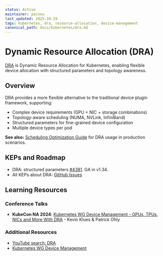 ```yaml
---
status: Active
maintainer: pacoxu
last_updated: 2025-10-29
tags: kubernetes, dra, resource-allocation, device-management
canonical_path: docs/kubernetes/dra.md
---
```


# Dynamic Resource Allocation (DRA)

[DRA](https://github.com/kubernetes/dynamic-resource-allocation/) is Dynamic
Resource Allocation for Kubernetes, enabling flexible device allocation with
structured parameters and topology awareness.

## Overview

DRA provides a more flexible alternative to the traditional device plugin
framework, supporting:

- Complex device requirements (GPU + NIC + storage combinations)
- Topology-aware scheduling (NUMA, NVLink, InfiniBand)
- Structured parameters for fine-grained device configuration
- Multiple device types per pod

**See also:**
[Scheduling Optimization Guide](./scheduling-optimization.md#26-topology-aware-scheduling)
for DRA usage in production scenarios.

## KEPs and Roadmap

- DRA: structured parameters
  [#4381](https://github.com/kubernetes/enhancements/issues/4381). GA in
  v1.34.
- All KEPs about DRA:
  [GitHub Issues](https://github.com/kubernetes/enhancements/issues/?q=is%3Aissue%20%20DRA%20in%3Atitle)

## Learning Resources

### Conference Talks

- **KubeCon NA 2024**: [Kubernetes WG Device Management - GPUs, TPUs, NICs
  and More With DRA](https://www.youtube.com/watch?v=Z_15EyXOnhU) - Kevin
  Klues & Patrick Ohly

### Additional Resources

- [YouTube search: DRA](https://www.youtube.com/@cncf/search?query=DRA)
- [Kubernetes WG Device
  Management](https://github.com/kubernetes/community/blob/master/wg-device-management/README.md)

